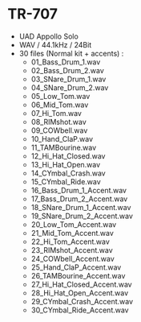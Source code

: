 # TR-707

- UAD Appollo Solo
- WAV / 44.1kHz / 24Bit
- 30 files (Normal kit + accents) :
  - 01_Bass_Drum_1.wav
  - 02_Bass_Drum_2.wav
  - 03_SNare_Drum_1.wav
  - 04_SNare_Drum_2.wav
  - 05_Low_Tom.wav
  - 06_Mid_Tom.wav
  - 07_Hi_Tom.wav
  - 08_RIMshot.wav
  - 09_COWbell.wav
  - 10_Hand_ClaP.wav
  - 11_TAMBourine.wav
  - 12_Hi_Hat_Closed.wav
  - 13_Hi_Hat_Open.wav
  - 14_CYmbal_Crash.wav
  - 15_CYmbal_Ride.wav
  - 16_Bass_Drum_1_Accent.wav
  - 17_Bass_Drum_2_Accent.wav
  - 18_SNare_Drum_1_Accent.wav
  - 19_SNare_Drum_2_Accent.wav
  - 20_Low_Tom_Accent.wav
  - 21_Mid_Tom_Accent.wav
  - 22_Hi_Tom_Accent.wav
  - 23_RIMshot_Accent.wav
  - 24_COWbell_Accent.wav
  - 25_Hand_ClaP_Accent.wav
  - 26_TAMBourine_Accent.wav
  - 27_Hi_Hat_Closed_Accent.wav
  - 28_Hi_Hat_Open_Accent.wav
  - 29_CYmbal_Crash_Accent.wav
  - 30_CYmbal_Ride_Accent.wav

